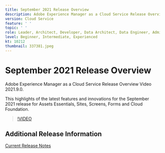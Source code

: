 ```yaml
---
title: September 2021 Release Overview
description: Adobe Experience Manager as a Cloud Service Release Overview Video 2021.9.0.
version: Cloud Service
feature: ' '
topic: ' '
role: Leader, Architect, Developer, Data Architect, Data Engineer, Admin, User
level: Beginner, Intermediate, Experienced
kt: 10212
thumbnail: 337381.jpeg
---
```


# September 2021 Release Overview

Adobe Experience Manager as a Cloud Service Release Overview Video 2021.9.0.

This highlights of the latest features and innovations for the September 2021 release for Assets Essentials, Sites, Screens, Forms and Cloud Foundation.

>[!VIDEO](https://video.tv.adobe.com/v/337381/?quality=12&learn=on)

## Additional Release Information

[Current Release Notes](https://experienceleague.adobe.com/docs/experience-manager-cloud-service/content/release-notes/home.html)
